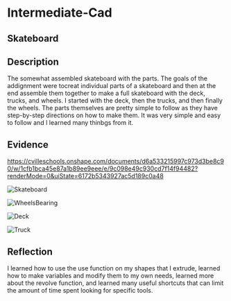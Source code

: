# Intermediate-Cad


## Skateboard

## Description

The somewhat assembled skateboard with the parts. The goals of the addignment were tocreat individual parts of a skateboard and then at the end assemble them together to make a full skateboard with the deck, trucks, and wheels. I started with the deck, then the trucks, and then finally the wheels. The parts themselves are pretty simple to follow as they have step-by-step directions on how to make them. It was very simple and easy to follow and I learned many thinbgs from it. 

## Evidence

https://cvilleschools.onshape.com/documents/d6a533215997c973d3be8c90/w/1cfb1bca45e87a1b89ee9eee/e/9c098e49c930cd7f14f94482?renderMode=0&uiState=6172b5343927ac5d189c0a48


![Skateboard](https://user-images.githubusercontent.com/90460146/137741679-aa28b81d-b7ca-4e55-ae64-a2613fee2d03.png)


![WheelsBearing](https://user-images.githubusercontent.com/90460146/137742054-86601813-3793-43a4-b6dc-cdc1b6b9032a.png)


![Deck](https://user-images.githubusercontent.com/90460146/137742162-d67a6eab-0098-4b21-a5f3-2f128f78806a.png)


![Truck](https://user-images.githubusercontent.com/90460146/138458521-0d1e1883-216b-489c-b585-97f41c93cfd7.png)


## Reflection 

I learned how to use the use function on my shapes that I extrude, learned how to make variables and modify them to my own needs, learned more about the revolve function, and learned many useful shortcuts that can limit the amount of time spent looking for specific tools. 




